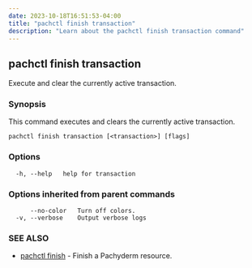 ```yaml
---
date: 2023-10-18T16:51:53-04:00
title: "pachctl finish transaction"
description: "Learn about the pachctl finish transaction command"
---
```


## pachctl finish transaction

Execute and clear the currently active transaction.

### Synopsis

This command executes and clears the currently active transaction.

```
pachctl finish transaction [<transaction>] [flags]
```

### Options

```
  -h, --help   help for transaction
```

### Options inherited from parent commands

```
      --no-color   Turn off colors.
  -v, --verbose    Output verbose logs
```

### SEE ALSO

* [pachctl finish](../pachctl_finish)	 - Finish a Pachyderm resource.

